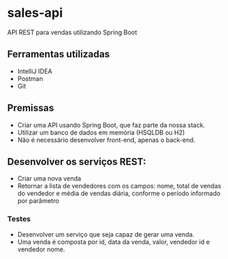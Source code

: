 # sales-api
API REST para vendas utilizando Spring Boot

## Ferramentas utilizadas
* IntelliJ IDEA
* Postman
* Git

## Premissas
* Criar uma API usando Spring Boot, que faz parte da nossa stack.
* Utilizar um banco de dados em memória (HSQLDB ou H2)
* Não é necessário desenvolver front-end, apenas o back-end.

## Desenvolver os serviços REST:
* Criar uma nova venda
* Retornar a lista de vendedores com os campos: nome, total de vendas do vendedor e média de vendas diária, conforme o período informado por parâmetro 

### Testes
* Desenvolver um serviço que seja capaz de gerar uma venda.
* Uma venda é composta por id, data da venda, valor, vendedor id e vendedor nome.

